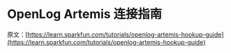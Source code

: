 # OpenLog Artemis 连接指南

原文：[https://learn.sparkfun.com/tutorials/openlog-artemis-hookup-guide](https://learn.sparkfun.com/tutorials/openlog-artemis-hookup-guide)